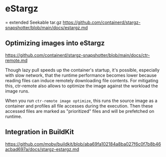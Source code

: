 # eStargz

= extended Seekable tar.gz
https://github.com/containerd/stargz-snapshotter/blob/main/docs/estargz.md

## Optimizing images into eStargz 

https://github.com/containerd/stargz-snapshotter/blob/main/docs/ctr-remote.md

Though lazy pull speeds up the container's startup, it's possible, especially with slow network, that the runtime performance becomes lower because reading files can induce remotely downloading file contents. For mitigating this, ctr-remote also allows to optimize the image against the workload the image runs.

When you run `ctr-remote image optimize`, this runs the source image as a container and profiles all file accesses during the execution. Then these accessed files are marked as "prioritized" files and will be prefetched on runtime.


## Integration in BuildKit

https://github.com/moby/buildkit/blob/aba69fa102184a8ba027f6c0f7b8b46acbad697a/docs/stargz-estargz.md
